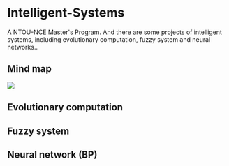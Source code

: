 # Intelligent-Systems
A NTOU-NCE Master's Program. And there are some projects of intelligent systems, including evolutionary computation, fuzzy system and neural networks..
>

## Mind map
![](https://github.com/tailer954/Intelligent-Systems/blob/master/%E6%99%BA%E6%85%A7%E5%9E%8B%E7%B3%BB%E7%B5%B1%E6%A6%82%E8%AB%96.png)
>

## Evolutionary computation

## Fuzzy system

## Neural network (BP)

